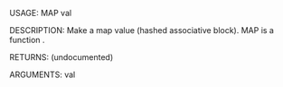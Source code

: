 USAGE:
     MAP val 

DESCRIPTION:
     Make a map value (hashed associative block).
     MAP is a function .

RETURNS:
    (undocumented)

ARGUMENTS:
    val
